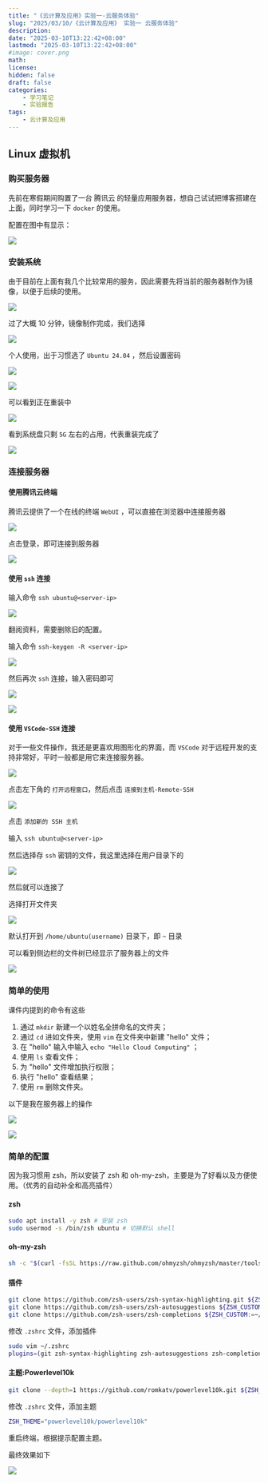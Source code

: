```yaml
---
title: "《云计算及应用》实验一-云服务体验"
slug: "2025/03/10/《云计算及应用》 实验一 云服务体验"
description:
date: "2025-03-10T13:22:42+08:00"
lastmod: "2025-03-10T13:22:42+08:00"
#image: cover.png
math:
license:
hidden: false
draft: false
categories: 
    - 学习笔记
    - 实验报告
tags: 
    - 云计算及应用
---
```


## Linux 虚拟机

### 购买服务器

先前在寒假期间购置了一台 腾讯云 的轻量应用服务器，想自己试试把博客搭建在上面，同时学习一下 `docker` 的使用。

配置在图中有显示：

![](imgs/消费记录.png)

### 安装系统

由于目前在上面有我几个比较常用的服务，因此需要先将当前的服务器制作为镜像，以便于后续的使用。

![](imgs/制作镜像.png)

过了大概 10 分钟，镜像制作完成，我们选择

![](imgs/重装系统.png)

个人使用，出于习惯选了 `Ubuntu 24.04` ，然后设置密码

![](imgs/选择系统.png)

![](imgs/设置密码.png)

可以看到正在重装中

![](imgs/正在重装.png)

看到系统盘只剩 `5G` 左右的占用，代表重装完成了

![](imgs/重装完成.png)

### 连接服务器

#### 使用腾讯云终端

腾讯云提供了一个在线的终端 `WebUI` ，可以直接在浏览器中连接服务器

![](imgs/腾讯云终端入口.png)

点击登录，即可连接到服务器

![](imgs/腾讯云终端.png)

#### 使用 `ssh` 连接

输入命令 `ssh ubuntu@<server-ip>`

![](imgs/不配置使用ssh连接.png)

翻阅资料，需要删除旧的配置。

输入命令 `ssh-keygen -R <server-ip>`

![](imgs/删除旧配置.png)

然后再次 `ssh` 连接，输入密码即可

![](imgs/连接成功1.png)

![](imgs/连接成功2.png)

#### 使用 `VSCode-SSH` 连接

对于一些文件操作，我还是更喜欢用图形化的界面，而 `VSCode` 对于远程开发的支持非常好，平时一般都是用它来连接服务器。

![](imgs/新建VSCode窗口.png)

点击左下角的 `打开远程窗口`，然后点击 `连接到主机-Remote-SSH`

![](imgs/VSCode远程连接.png)

点击 `添加新的 SSH 主机`

输入 `ssh ubuntu@<server-ip>`

然后选择存 `ssh` 密钥的文件，我这里选择在用户目录下的

![](imgs/设置配置.png)

然后就可以连接了

选择打开文件夹

![](imgs/打开文件夹.png)

默认打开到 `/home/ubuntu(username)` 目录下，即 `~` 目录 

可以看到侧边栏的文件树已经显示了服务器上的文件

![](imgs/服务器的文件.png)

### 简单的使用

课件内提到的命令有这些
1. 通过 `mkdir` 新建一个以姓名全拼命名的文件夹；
2. 通过 `cd` 进如文件夹，使用 `vim` 在文件夹中新建 "hello" 文件；
3. 在 "hello" 输入中输入 `echo "Hello Cloud Computing"` ；
4. 使用 `ls` 查看文件；
5. 为 "hello" 文件增加执行权限；
6. 执行 "hello" 查看结果；
7. 使用 `rm` 删除文件夹。

以下是我在服务器上的操作

![](imgs/操作打码.png)

![](imgs/vim-use.png)

### 简单的配置


因为我习惯用 zsh，所以安装了 zsh 和 oh-my-zsh，主要是为了好看以及方便使用。（优秀的自动补全和高亮插件）


#### zsh
```bash
sudo apt install -y zsh # 安装 zsh
sudo usermod -s /bin/zsh ubuntu # 切换默认 shell
```

#### oh-my-zsh

```bash
sh -c "$(curl -fsSL https://raw.github.com/ohmyzsh/ohmyzsh/master/tools/install.sh)"
```

#### 插件

```bash
git clone https://github.com/zsh-users/zsh-syntax-highlighting.git ${ZSH_CUSTOM:-~/.oh-my-zsh/custom}/plugins/zsh-syntax-highlighting
git clone https://github.com/zsh-users/zsh-autosuggestions ${ZSH_CUSTOM:-~/.oh-my-zsh/custom}/plugins/zsh-autosuggestions
git clone https://github.com/zsh-users/zsh-completions ${ZSH_CUSTOM:=~/.oh-my-zsh/custom}/plugins/zsh-completions
```


修改 `.zshrc` 文件，添加插件
```bash
sudo vim ~/.zshrc
plugins=(git zsh-syntax-highlighting zsh-autosuggestions zsh-completions)
```

#### 主题:Powerlevel10k

```bash
git clone --depth=1 https://github.com/romkatv/powerlevel10k.git ${ZSH_CUSTOM:-$HOME/.oh-my-zsh/custom}/themes/powerlevel10k
```

修改 `.zshrc` 文件，添加主题

```bash
ZSH_THEME="powerlevel10k/powerlevel10k"
```
重启终端，根据提示配置主题。

最终效果如下

![](imgs/最终效果.png)

